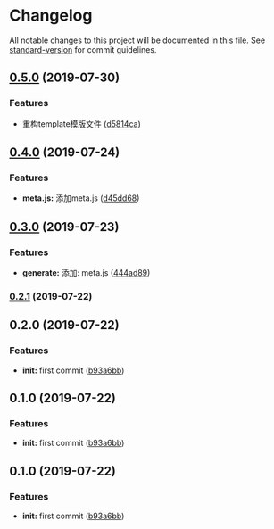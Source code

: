 # Changelog

All notable changes to this project will be documented in this file. See [standard-version](https://github.com/conventional-changelog/standard-version) for commit guidelines.

## [0.5.0](https://github.com/m-templates/template/compare/v0.4.0...v0.5.0) (2019-07-30)


### Features

* 重构template模版文件 ([d5814ca](https://github.com/m-templates/template/commit/d5814ca))



## [0.4.0](https://github.com/m-templates/template/compare/v0.3.0...v0.4.0) (2019-07-24)


### Features

* **meta.js:** 添加meta.js ([d45dd68](https://github.com/m-templates/template/commit/d45dd68))



## [0.3.0](https://github.com/m-templates/template/compare/v0.2.1...v0.3.0) (2019-07-23)


### Features

* **generate:** 添加: meta.js ([444ad89](https://github.com/m-templates/template/commit/444ad89))



### [0.2.1](https://github.com/m-templates/template/compare/v0.2.0...v0.2.1) (2019-07-22)



## 0.2.0 (2019-07-22)


### Features

* **init:** first commit ([b93a6bb](https://github.com/m-templates/template/commit/b93a6bb))



## 0.1.0 (2019-07-22)


### Features

* **init:** first commit ([b93a6bb](https://github.com/m-templates/template/commit/b93a6bb))



## 0.1.0 (2019-07-22)


### Features

* **init:** first commit ([b93a6bb](https://github.com/m-templates/template/commit/b93a6bb))
